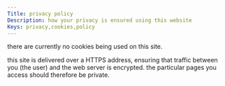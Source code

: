 ```yaml
---
Title: privacy policy
Description: how your privacy is ensured using this website
Keys: privacy,cookies,policy
---
```


there are currently no cookies being used on this site.

this site is delivered over a HTTPS address, ensuring that traffic between you (the user) and the web server is encrypted.  the particular pages you access should therefore be private.